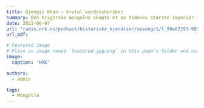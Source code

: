 ```yaml
---
title: Djengis Khan – brutal verdenshersker
summary: Den krigerske mongolen skapte et av tidenes største imperier.
date: 2023-06-07
url: "radio.nrk.no/podkast/historiske_kjendiser/sesong/1/l_99a87293-985e-40da-a872-93985eb0da0f"
url_pdf: 

# Featured image
# Place an image named `featured.jpg/png` in this page's folder and customize its options here.
image: 
  caption: 'NRK'

authors:
  - admin

tags:
  - Mongolia
---
```

